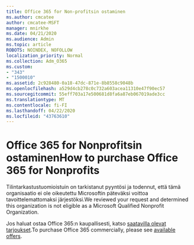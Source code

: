 ```yaml
---
title: Office 365 for Non-profitsin ostaminen
ms.author: cmcatee
author: cmcatee-MSFT
manager: mnirkhe
ms.date: 04/21/2020
ms.audience: Admin
ms.topic: article
ROBOTS: NOINDEX, NOFOLLOW
localization_priority: Normal
ms.collection: Adm_O365
ms.custom:
- "343"
- "1500010"
ms.assetid: 2c928480-0a18-47dc-871e-8b8558c9048b
ms.openlocfilehash: a529d4cb278c0c732a603acea11310e47f90ec57
ms.sourcegitcommit: 55eff703a17e500681d8fa6a87eb067019ade3cc
ms.translationtype: MT
ms.contentlocale: fi-FI
ms.lasthandoff: 04/22/2020
ms.locfileid: "43763610"
---
```

# <a name="how-to-purchase-office-365-for-nonprofits"></a><span data-ttu-id="7beca-102">Office 365 for Nonprofitsin ostaminen</span><span class="sxs-lookup"><span data-stu-id="7beca-102">How to purchase Office 365 for Nonprofits</span></span>

<span data-ttu-id="7beca-103">Tilintarkastustuomioistuin on tarkistanut pyyntösi ja todennut, että tämä organisaatio ei ole oikeutettu Microsoftin päteväksi voittoa tavoittelemattomaksi järjestöksi.</span><span class="sxs-lookup"><span data-stu-id="7beca-103">We reviewed your request and determined this organization is not eligible as a Microsoft Qualified Nonprofit Organization.</span></span>
  
<span data-ttu-id="7beca-104">Jos haluat ostaa Office 365:n kaupallisesti, katso [saatavilla olevat tarjoukset](https://portal.office.com/AdminPortal/Home).</span><span class="sxs-lookup"><span data-stu-id="7beca-104">To purchase Office 365 commercially, please see [available offers](https://portal.office.com/AdminPortal/Home).</span></span>